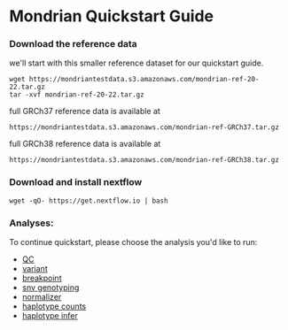 # Mondrian Quickstart Guide


### Download the reference data

  we'll start with this smaller reference dataset for our quickstart guide. 
  ```
  wget https://mondriantestdata.s3.amazonaws.com/mondrian-ref-20-22.tar.gz
  tar -xvf mondrian-ref-20-22.tar.gz
  ```
  
  full GRCh37 reference data is available at
  ```
  https://mondriantestdata.s3.amazonaws.com/mondrian-ref-GRCh37.tar.gz
  ```
  full GRCh38 reference data is available at
  ```
  https://mondriantestdata.s3.amazonaws.com/mondrian-ref-GRCh38.tar.gz
  ```

### Download and install nextflow

  ```
  wget -qO- https://get.nextflow.io | bash
  ```

### Analyses:

To continue quickstart, please choose the analysis you'd like to run:

- [QC](quickstart/qc.md)
- [variant](quickstart/variant.md)
- [breakpoint](quickstart/breakpoint.md)
- [snv genotyping](quickstart/snv_genotyping.md)
- [normalizer](quickstart/normalizer.md)
- [haplotype counts](quickstart/counthaps.md)
- [haplotype infer](quickstart/inferhaps.md)
